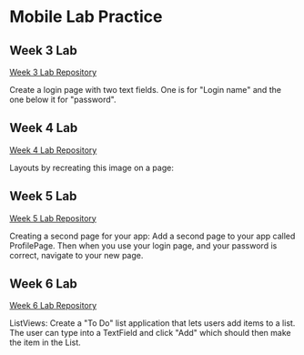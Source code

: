 # Mobile Lab Practice

## Week 3 Lab
[Week 3 Lab Repository](https://github.com/RyanRen2023/s3mobile/tree/Week3-Lab)

Create a login page with two text fields. One is for "Login name" and the one below it for "password".

## Week 4 Lab
[Week 4 Lab Repository](https://github.com/RyanRen2023/s3mobile/tree/Week4-Lab)

Layouts by recreating this image on a page:

## Week 5 Lab
[Week 5 Lab Repository](https://github.com/RyanRen2023/s3mobile/tree/Week5-Lab)

Creating a second page for your app:
Add a second page to your app called ProfilePage. Then when you use your login page, and your password is correct, navigate to your new page.

## Week 6 Lab
[Week 6 Lab Repository](https://github.com/RyanRen2023/s3mobile/tree/Week6-Lab)

ListViews:
Create a "To Do" list application that lets users add items to a list. The user can type into a TextField and click "Add" which should then make the item in the List.
